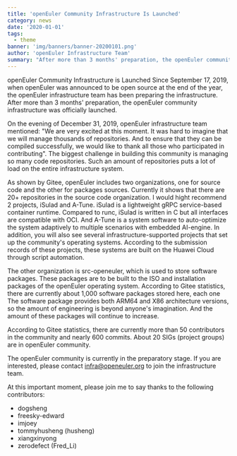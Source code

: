 ```yaml
---
title: 'openEuler Community Infrastructure Is Launched'
category: news
date: '2020-01-01'
tags:
  - theme
banner: 'img/banners/banner-20200101.png'
author: 'openEuler Infrastructure Team'
summary: "After more than 3 months' preparation, the openEuler community infrastructure was officially launched."
---
```


openEuler Community Infrastructure is Launched
Since September 17, 2019, when openEuler was announced to be open source at the end of the year, the openEuler infrastructure team has been preparing the infrastructure. After more than 3 months' preparation, the openEuler community infrastructure was officially launched.

On the evening of December 31, 2019, openEuler infrastructure team mentioned: "We are very excited at this moment. It was hard to imagine that we will manage thousands of repositories. And to ensure that they can be compiled successfully, we would like to thank all those who participated in contributing". The biggest challenge in building this community is managing so many code repositories. Such an amount of repositories puts a lot of load on the entire infrastructure system.

As shown by Gitee, openEuler includes two organizations, one for source code and the other for packages sources. Currently it shows that there are 20+ repositories in the source code organization. I would hight recommend 2 projects, iSulad and A-Tune. iSulad is a lightweight gRPC service-based container runtime. Compared to runc, iSulad is written in C but all interfaces are compatible with OCI. And A-Tune is a system software to auto-optimize the system adaptively to multiple scenarios with embedded AI-engine. In addition, you will also see several infrastructure-supported projects that set up the community's operating systems. According to the submission records of these projects, these systems are built on the Huawei Cloud through script automation.

The other organization is src-openeuler, which is used to store software packages. These packages are to be built to the ISO and installation packages of the openEuler operating system. According to Gitee statistics, there are currently about 1,000 software packages stored here, each one The software package provides both ARM64 and X86 architecture versions, so the amount of engineering is beyond anyone's imagination. And the amount of these packages will continue to increase.

According to Gitee statistics, there are currently more than 50 contributors in the community and nearly 600 commits. About 20 SIGs (project groups) are in openEuler community.

The openEuler community is currently in the preparatory stage. If you are interested, please contact infra@openeuler.org to join the infrastructure team.

At this important moment, please join me to say thanks to the following contributors:

- dogsheng
- freesky-edward
- imjoey
- tommyhusheng (husheng)
- xiangxinyong
- zerodefect (Fred_Li)
